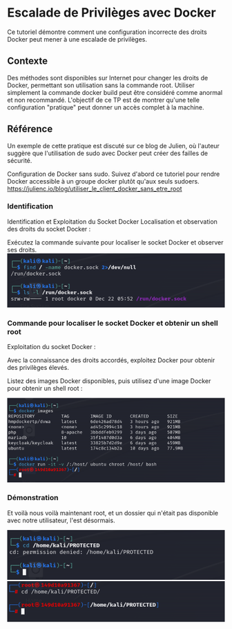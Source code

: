 # Escalade de Privilèges avec Docker
Ce tutoriel démontre comment une configuration incorrecte des droits Docker peut mener à une escalade de privilèges.

## Contexte
Des méthodes sont disponibles sur Internet pour changer les droits de Docker, permettant son utilisation sans la commande root. Utiliser simplement la commande docker build peut être considéré comme anormal et non recommandé. L'objectif de ce TP est de montrer qu'une telle configuration "pratique" peut donner un accès complet à la machine.

## Référence
Un exemple de cette pratique est discuté sur ce blog de Julien, où l'auteur suggère que l'utilisation de sudo avec Docker peut créer des failles de sécurité.

Configuration de Docker sans sudo.
Suivez d'abord ce tutoriel pour rendre Docker accessible à un groupe docker plutôt qu'aux seuls sudoers.
https://julienc.io/blog/utiliser_le_client_docker_sans_etre_root


### Identification

Identification et Exploitation du Socket Docker
Localisation et observation des droits du socket Docker :

Exécutez la commande suivante pour localiser le socket Docker et observer ses droits.
![locate](Screens/Capture1.PNG)

### Commande pour localiser le socket Docker et obtenir un shell root

Exploitation du socket Docker :

Avec la connaissance des droits accordés, exploitez Docker pour obtenir des privilèges élevés.

Listez des images Docker disponibles, puis utilisez d'une image Docker pour obtenir un shell root :

![locate](Screens/Capture2.PNG)

### Démonstration 

Et voilà nous voilà maintenant root, et un dossier qui n'était pas disponible avec notre utilisateur, l'est désormais.

![locate](Screens/Capture4.PNG)
![locate](Screens/Capture3.PNG)


